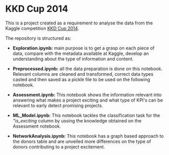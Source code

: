 # KKD Cup 2014

This is a project created as a requirement to analyse the data from the Kaggle competition [KKD Cup 2014](https://www.kaggle.com/competitions/kdd-cup-2014-predicting-excitement-at-donors-choose/overview).

The repository is structured as:

* **Exploration.ipynb:** main purpose is to get a grasp on each piece of data, compare with the metadata available at Kaggle, develop an understanding about the type of information and content.

* **Preprocessed.ipynb:** all the data preparation is done on this notebook. Relevant columns are cleaned and transformed, correct data types casted and then saved as a pickle file to be used on the following notebook.

* **Assessment.ipynb:** This notebook shows the information relevant into answering what makes a project exciting and what type of KPI's can be relevant to early detect promising projects.

* **ML_Model.ipynb:** This notebook tackles the classification task for the *"is_exciting* column by ussing the knowledge obtained on the Assessment notebook.

* **NetworkAnalysis.ipynb:** This notebook has a graph based approach to the donors table and are unveiled more differences on the type of donors contributing to a project excitement.
